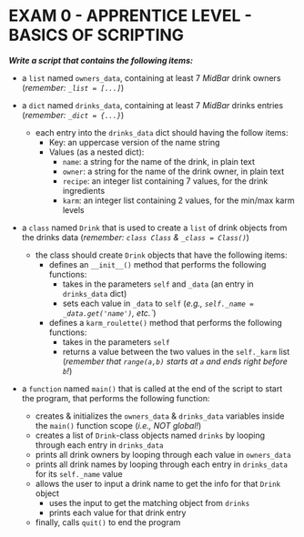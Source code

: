 # EXAM 0 - APPRENTICE LEVEL - BASICS OF SCRIPTING

***Write a script that contains the following items:***

- a `list` named `owners_data`, containing at least 7 *MidBar* drink owners (*remember: `_list = [...]`*)

- a `dict` named `drinks_data`, containing at least 7 *MidBar* drinks entries (*remember: `_dict = {...}`*)
  - each entry into the `drinks_data` dict should having the follow items:
    - Key: an uppercase version of the name string
    - Values (as a nested dict): 
	  - `name`: a string for the name of the drink, in plain text
	  - `owner`: a string for the name of the drink owner, in plain text
	  - `recipe`: an integer list containing 7 values, for the drink ingredients
	  - `karm`: an integer list containing 2 values, for the min/max karm levels

- a `class` named `Drink` that is used to create a `list` of drink objects from the drinks data (*remember: `class Class` & `_class = Class()`*)
  - the class should create `Drink` objects that have the following items:
    - defines an `__init__()` method that performs the following functions:
	  - takes in the parameters `self` and `_data` (an entry in `drinks_data` dict)
	  - sets each value in `_data` to `self` (*e.g., `self._name = _data.get('name')`, etc.`*)
	- defines a `karm_roulette()` method that performs the following functions:
	  - takes in the parameters `self`
	  - returns a value between the two values in the `self._karm` list (*remember that `range(a,b)` starts at `a` and ends right before `b`!*)

- a `function` named `main()` that is called at the end of the script to start the program, that performs the following function:
  - creates & initializes the `owners_data` & `drinks_data` variables inside the `main()` function scope (*i.e., NOT global!*)
  - creates a list of `Drink`-class objects named `drinks` by looping through each entry in `drinks_data`
  - prints all drink owners by looping through each value in `owners_data`
  - prints all drink names by looping through each entry in `drinks_data` for its `self._name` value
  - allows the user to input a drink name to get the info for that `Drink` object
    - uses the input to get the matching object from `drinks`
	- prints each value for that drink entry
  - finally, calls `quit()` to end the program